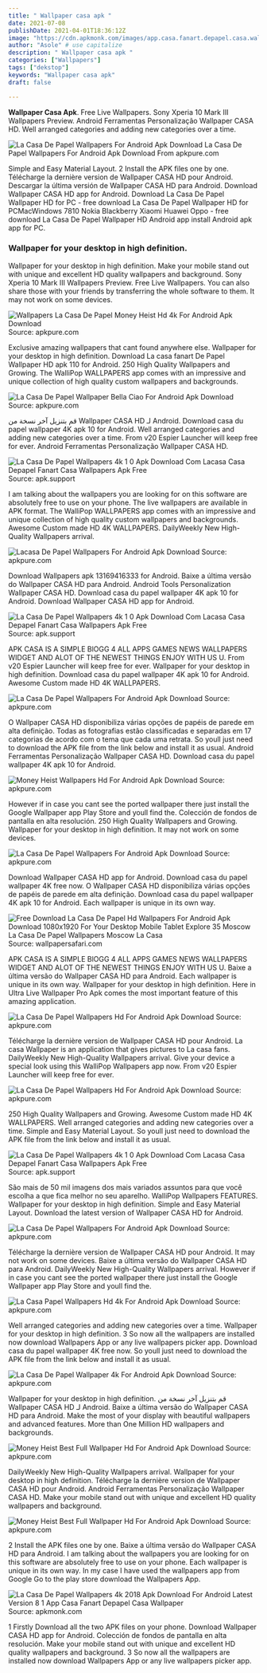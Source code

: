```yaml
---
title: " Wallpaper casa apk "
date: 2021-07-08
publishDate: 2021-04-01T18:36:12Z
image: "https://cdn.apkmonk.com/images/app.casa.fanart.depapel.casa.wallpaper.png"
author: "Asole" # use capitalize
description: " Wallpaper casa apk "
categories: ["Wallpapers"]
tags: ["dekstop"]
keywords: "Wallpaper casa apk"
draft: false

---
```



**Wallpaper Casa Apk**. Free Live Wallpapers. Sony Xperia 10 Mark III Wallpapers Preview. Android Ferramentas Personalização Wallpaper CASA HD. Well arranged categories and adding new categories over a time.

![La Casa De Papel Wallpapers For Android Apk Download](https://image.winudf.com/v2/image/Y29tLnNveWx1c29mdHdhcmUubGFjYXNhZGVwYXBlbF9zY3JlZW5fMl8xNTIwNzg3NDUxXzA0Mw/screen-2.jpg?fakeurl=1&amp;type=.jpg "La Casa De Papel Wallpapers For Android Apk Download")
La Casa De Papel Wallpapers For Android Apk Download From apkpure.com


Simple and Easy Material Layout. 2 Install the APK files one by one. Télécharge la dernière version de Wallpaper CASA HD pour Android. Descargar la última versión de Wallpaper CASA HD para Android. Download Wallpaper CASA HD app for Android. Download La Casa De Papel Wallpaper HD for PC - free download La Casa De Papel Wallpaper HD for PCMacWindows 7810 Nokia Blackberry Xiaomi Huawei Oppo - free download La Casa De Papel Wallpaper HD Android app install Android apk app for PC.

### Wallpaper for your desktop in high definition.

Wallpaper for your desktop in high definition. Make your mobile stand out with unique and excellent HD quality wallpapers and background. Sony Xperia 10 Mark III Wallpapers Preview. Free Live Wallpapers. You can also share those with your friends by transferring the whole software to them. It may not work on some devices.


![Wallpapers La Casa De Papel Money Heist Hd 4k For Android Apk Download](https://image.winudf.com/v2/image1/Y29tLm1oY24ubGFjYXNhX3NjcmVlbl8wXzE1ODY4Nzc2MTBfMDgx/screen-0.jpg?fakeurl=1&amp;type=.jpg "Wallpapers La Casa De Papel Money Heist Hd 4k For Android Apk Download")
Source: apkpure.com

Exclusive amazing wallpapers that cant found anywhere else. Wallpaper for your desktop in high definition. Download La casa fanart De Papel Wallpaper HD apk 110 for Android. 250 High Quality Wallpapers and Growing. The WalliPop WALLPAPERS app comes with an impressive and unique collection of high quality custom wallpapers and backgrounds.

![La Casa De Papel Wallpaper Bella Ciao For Android Apk Download](https://image.winudf.com/v2/image/Y29tLmJlbGxhY2lhby53YWxscGFwZXJfc2NyZWVuXzdfMTUyNTY3MjkyNV8wMDc/screen-7.jpg?fakeurl=1&amp;type=.jpg "La Casa De Papel Wallpaper Bella Ciao For Android Apk Download")
Source: apkpure.com

قم بتنزيل آخر نسخة من Wallpaper CASA HD لـ Android. Download casa du papel wallpaper 4K apk 10 for Android. Well arranged categories and adding new categories over a time. From v20 Espier Launcher will keep free for ever. Android Ferramentas Personalização Wallpaper CASA HD.

![La Casa De Papel Wallpapers 4k 1 0 Apk Download Com Lacasa Casa Depapel Fanart Casa Wallpapers Apk Free](https://lh3.googleusercontent.com/Us3LHf1Kgfmv5SAXWAXG_Vef7K97MVLlN0PRXL5q_KODORA_K07Ig23TwGotJSfjzqXs "La Casa De Papel Wallpapers 4k 1 0 Apk Download Com Lacasa Casa Depapel Fanart Casa Wallpapers Apk Free")
Source: apk.support

I am talking about the wallpapers you are looking for on this software are absolutely free to use on your phone. The live wallpapers are available in APK format. The WalliPop WALLPAPERS app comes with an impressive and unique collection of high quality custom wallpapers and backgrounds. Awesome Custom made HD 4K WALLPAPERS. DailyWeekly New High-Quality Wallpapers arrival.

![Lacasa De Papel Wallpapers For Android Apk Download](https://image.winudf.com/v2/image1/Y29tLnR3b0Jyb3RoZXJzVGVjaC5MYUNhc2FEZVBhcGVsVHdvX3NjcmVlbl8xXzE1NjQwOTcxMjdfMDc1/screen-1.jpg?fakeurl=1&amp;type=.jpg "Lacasa De Papel Wallpapers For Android Apk Download")
Source: apkpure.com

Download Wallpapers apk 13169416333 for Android. Baixe a última versão do Wallpaper CASA HD para Android. Android Tools Personalization Wallpaper CASA HD. Download casa du papel wallpaper 4K apk 10 for Android. Download Wallpaper CASA HD app for Android.

![La Casa De Papel Wallpapers 4k 1 0 Apk Download Com Lacasa Casa Depapel Fanart Casa Wallpapers Apk Free](https://lh3.googleusercontent.com/T25PuU8uS-jiB08AdRL4ln2WUnfhx9NkcH1a_KgeCzUFQbQsgaijoQ6m-xhV8h_hnHY=h1024-no-tmp_la_casa_de_papel_wallpapers_4k_apk_screenshot_2.jpg "La Casa De Papel Wallpapers 4k 1 0 Apk Download Com Lacasa Casa Depapel Fanart Casa Wallpapers Apk Free")
Source: apk.support

APK CASA IS A SIMPLE BlOGG 4 ALL APPS GAMES NEWS WALLPAPERS WIDGET AND ALOT OF THE NEWEST THINGS ENJOY WITH US U. From v20 Espier Launcher will keep free for ever. Wallpaper for your desktop in high definition. Download casa du papel wallpaper 4K apk 10 for Android. Awesome Custom made HD 4K WALLPAPERS.

![La Casa De Papel Wallpapers For Android Apk Download](https://image.winudf.com/v2/image/Y29tLnNveWx1c29mdHdhcmUubGFjYXNhZGVwYXBlbF9zY3JlZW5fMl8xNTIwNzg3NDUxXzA0Mw/screen-2.jpg?fakeurl=1&amp;type=.jpg "La Casa De Papel Wallpapers For Android Apk Download")
Source: apkpure.com

O Wallpaper CASA HD disponibiliza várias opções de papéis de parede em alta definição. Todas as fotografias estão classificadas e separadas em 17 categorias de acordo com o tema que cada uma retrata. So youll just need to download the APK file from the link below and install it as usual. Android Ferramentas Personalização Wallpaper CASA HD. Download casa du papel wallpaper 4K apk 10 for Android.

![Money Heist Wallpapers Hd For Android Apk Download](https://image.winudf.com/v2/image1/Y29tLm1vbmV5LmhlaXN0Lm5ldy53YWxscGFwZXJfc2NyZWVuXzBfMTU5MjMwMjE5MV8wMzA/screen-0.jpg?fakeurl=1&amp;type=.jpg "Money Heist Wallpapers Hd For Android Apk Download")
Source: apkpure.com

However if in case you cant see the ported wallpaper there just install the Google Wallpaper app Play Store and youll find the. Colección de fondos de pantalla en alta resolución. 250 High Quality Wallpapers and Growing. Wallpaper for your desktop in high definition. It may not work on some devices.

![La Casa De Papel Wallpapers For Android Apk Download](https://image.winudf.com/v2/image/Y29tLnNveWx1c29mdHdhcmUubGFjYXNhZGVwYXBlbF9zY3JlZW5fNF8xNTIwNzg3NDUyXzA1Ng/screen-4.jpg?fakeurl=1&amp;type=.jpg "La Casa De Papel Wallpapers For Android Apk Download")
Source: apkpure.com

Download Wallpaper CASA HD app for Android. Download casa du papel wallpaper 4K free now. O Wallpaper CASA HD disponibiliza várias opções de papéis de parede em alta definição. Download casa du papel wallpaper 4K apk 10 for Android. Each wallpaper is unique in its own way.

![Free Download La Casa De Papel Hd Wallpapers For Android Apk Download 1080x1920 For Your Desktop Mobile Tablet Explore 35 Moscow La Casa De Papel Wallpapers Moscow La Casa](https://img.wallpapersafari.com/tablet/800/1280/70/94/ZeRCV2.jpg "Free Download La Casa De Papel Hd Wallpapers For Android Apk Download 1080x1920 For Your Desktop Mobile Tablet Explore 35 Moscow La Casa De Papel Wallpapers Moscow La Casa")
Source: wallpapersafari.com

APK CASA IS A SIMPLE BlOGG 4 ALL APPS GAMES NEWS WALLPAPERS WIDGET AND ALOT OF THE NEWEST THINGS ENJOY WITH US U. Baixe a última versão do Wallpaper CASA HD para Android. Each wallpaper is unique in its own way. Wallpaper for your desktop in high definition. Here in Ultra Live Wallpaper Pro Apk comes the most important feature of this amazing application.

![La Casa De Papel Wallpapers Hd For Android Apk Download](https://image.winudf.com/v2/image/Y29tLmFwcHJvc2gubGFDYXNhRGVQYXBlbFdhbGxwYXBlcnNIRF9zY3JlZW5fM18xNTMxMjc1MzAxXzA3MQ/screen-3.jpg?fakeurl=1&amp;type=.jpg "La Casa De Papel Wallpapers Hd For Android Apk Download")
Source: apkpure.com

Télécharge la dernière version de Wallpaper CASA HD pour Android. La casa Wallpaper is an application that gives pictures to La casa fans. DailyWeekly New High-Quality Wallpapers arrival. Give your device a special look using this WalliPop Wallpapers app now. From v20 Espier Launcher will keep free for ever.

![La Casa De Papel Wallpapers Hd For Android Apk Download](https://image.winudf.com/v2/image/Y29tLmFwcHJvc2gubGFDYXNhRGVQYXBlbFdhbGxwYXBlcnNIRF9zY3JlZW5fNF8xNTMxMjc1MzAyXzAwNg/screen-4.jpg?fakeurl=1&amp;type=.jpg "La Casa De Papel Wallpapers Hd For Android Apk Download")
Source: apkpure.com

250 High Quality Wallpapers and Growing. Awesome Custom made HD 4K WALLPAPERS. Well arranged categories and adding new categories over a time. Simple and Easy Material Layout. So youll just need to download the APK file from the link below and install it as usual.

![La Casa De Papel Wallpapers 4k 1 0 Apk Download Com Lacasa Casa Depapel Fanart Casa Wallpapers Apk Free](https://lh3.googleusercontent.com/s0EUft7fu9zPluWrlgRdIGz-B5_XclQ_N1gFc5biFk_jHOPXjgrksSySkUf6kE1Z6A=h1024-no-tmp_la_casa_de_papel_wallpapers_4k_apk_screenshot_3.jpg "La Casa De Papel Wallpapers 4k 1 0 Apk Download Com Lacasa Casa Depapel Fanart Casa Wallpapers Apk Free")
Source: apk.support

São mais de 50 mil imagens dos mais variados assuntos para que você escolha a que fica melhor no seu aparelho. WalliPop Wallpapers FEATURES. Wallpaper for your desktop in high definition. Simple and Easy Material Layout. Download the latest version of Wallpaper CASA HD for Android.

![La Casa De Papel Wallpapers For Android Apk Download](https://image.winudf.com/v2/image/Y29tLnNveWx1c29mdHdhcmUubGFjYXNhZGVwYXBlbF9zY3JlZW5fNV8xNTIwNzg3NDUzXzA2MA/screen-5.jpg?fakeurl=1&amp;type=.jpg "La Casa De Papel Wallpapers For Android Apk Download")
Source: apkpure.com

Télécharge la dernière version de Wallpaper CASA HD pour Android. It may not work on some devices. Baixe a última versão do Wallpaper CASA HD para Android. DailyWeekly New High-Quality Wallpapers arrival. However if in case you cant see the ported wallpaper there just install the Google Wallpaper app Play Store and youll find the.

![La Casa Papel Wallpapers Hd 4k For Android Apk Download](https://image.winudf.com/v2/image1/bGl2ZS5jYXNhZGVwYXBlbC53YWxscGFwZXJzX3NjcmVlbl8wXzE1Njc0Njg2ODFfMDgx/screen-0.jpg?fakeurl=1&amp;type=.jpg "La Casa Papel Wallpapers Hd 4k For Android Apk Download")
Source: apkpure.com

Well arranged categories and adding new categories over a time. Wallpaper for your desktop in high definition. 3 So now all the wallpapers are installed now download Wallpapers App or any live wallpapers picker app. Download casa du papel wallpaper 4K free now. So youll just need to download the APK file from the link below and install it as usual.

![La Casa De Papel Wallpaper 4k For Android Apk Download](https://image.winudf.com/v2/image/Y29tLnBhcGVsZGVjYXNhLndhbGxwYXBlbF9zY3JlZW5fM18xNTE3MzA4NTY2XzAyNA/screen-3.jpg?fakeurl=1&amp;type=.jpg "La Casa De Papel Wallpaper 4k For Android Apk Download")
Source: apkpure.com

Wallpaper for your desktop in high definition. قم بتنزيل آخر نسخة من Wallpaper CASA HD لـ Android. Baixe a última versão do Wallpaper CASA HD para Android. Make the most of your display with beautiful wallpapers and advanced features. More than One Million HD wallpapers and backgrounds.

![Money Heist Best Full Wallpaper Hd For Android Apk Download](https://image.winudf.com/v2/image1/Y29tLmJpZ2N1YW4ubWhiZXN0d2FsbHBhcGVyX3NjcmVlbl80XzE1OTE5NzM3NTVfMDAz/screen-4.jpg?fakeurl=1&amp;type=.jpg "Money Heist Best Full Wallpaper Hd For Android Apk Download")
Source: apkpure.com

DailyWeekly New High-Quality Wallpapers arrival. Wallpaper for your desktop in high definition. Télécharge la dernière version de Wallpaper CASA HD pour Android. Android Ferramentas Personalização Wallpaper CASA HD. Make your mobile stand out with unique and excellent HD quality wallpapers and background.

![Money Heist Best Full Wallpaper Hd For Android Apk Download](https://image.winudf.com/v2/image1/Y29tLmJpZ2N1YW4ubWhiZXN0d2FsbHBhcGVyX3NjcmVlbl85XzE1OTE5NzM3NjJfMDA1/screen-9.jpg?fakeurl=1&amp;type=.jpg "Money Heist Best Full Wallpaper Hd For Android Apk Download")
Source: apkpure.com

2 Install the APK files one by one. Baixe a última versão do Wallpaper CASA HD para Android. I am talking about the wallpapers you are looking for on this software are absolutely free to use on your phone. Each wallpaper is unique in its own way. In my case I have used the wallpapers app from Google Go to the play store download the Wallpapers App.

![La Casa De Papel Wallpapers 4k 2018 Apk Download For Android Latest Version 8 1 App Casa Fanart Depapel Casa Wallpaper](https://cdn.apkmonk.com/images/app.casa.fanart.depapel.casa.wallpaper.png "La Casa De Papel Wallpapers 4k 2018 Apk Download For Android Latest Version 8 1 App Casa Fanart Depapel Casa Wallpaper")
Source: apkmonk.com

1 Firstly Download all the two APK files on your phone. Download Wallpaper CASA HD app for Android. Colección de fondos de pantalla en alta resolución. Make your mobile stand out with unique and excellent HD quality wallpapers and background. 3 So now all the wallpapers are installed now download Wallpapers App or any live wallpapers picker app.

